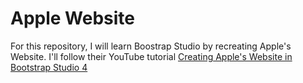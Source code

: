 # Apple Website
For this repository, I will learn Boostrap Studio by recreating Apple's Website. I'll follow their YouTube tutorial [Creating Apple's Website in Bootstrap Studio 4](https://youtu.be/jDjTBn7orFg?si=QvWUhtK7ZNA_o9Ez)
